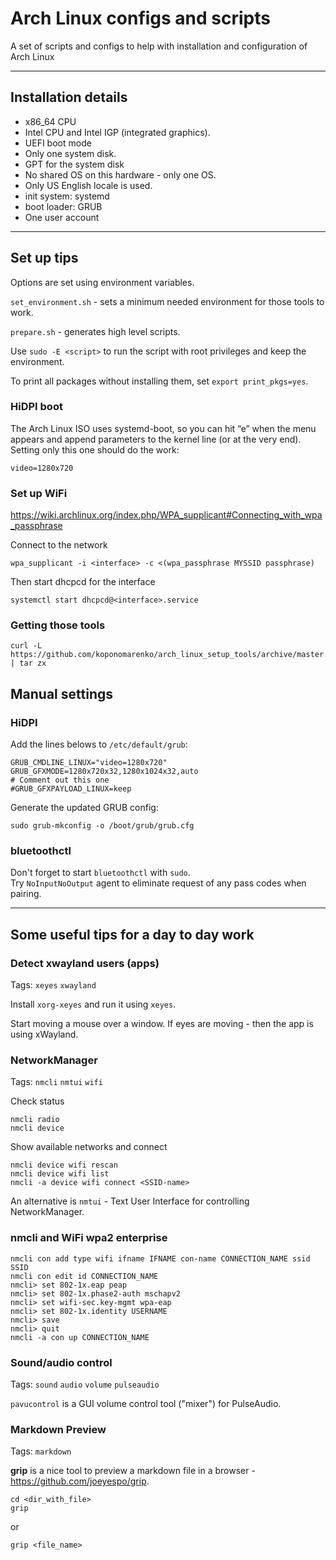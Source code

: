 # Arch Linux configs and scripts

A set of scripts and configs to help with installation and configuration of Arch Linux

---
## Installation details

- x86_64 CPU
- Intel CPU and Intel IGP (integrated graphics).
- UEFI boot mode
- Only one system disk.
- GPT for the system disk
- No shared OS on this hardware - only one OS.
- Only US English locale is used.
- init system: systemd
- boot loader: GRUB
- One user account

---
## Set up tips

Options are set using environment variables.

`set_environment.sh` - sets a minimum needed environment for those tools to work.

`prepare.sh` - generates high level scripts.

Use `sudo -E <script>` to run the script with root privileges and keep the environment.

To print all packages without installing them, set `export print_pkgs=yes`.

### HiDPI boot

The Arch Linux ISO uses systemd-boot, so you can hit “e” when the menu appears and append
parameters to the kernel line (or at the very end). Setting only this one should do the work:

    video=1280x720

### Set up WiFi

https://wiki.archlinux.org/index.php/WPA_supplicant#Connecting_with_wpa_passphrase

Connect to the network

    wpa_supplicant -i <interface> -c <(wpa_passphrase MYSSID passphrase)

Then start dhcpcd for the interface

    systemctl start dhcpcd@<interface>.service

### Getting those tools

    curl -L https://github.com/koponomarenko/arch_linux_setup_tools/archive/master.tar.gz | tar zx

## Manual settings

### HiDPI

Add the lines belows to `/etc/default/grub`:

    GRUB_CMDLINE_LINUX="video=1280x720"
    GRUB_GFXMODE=1280x720x32,1280x1024x32,auto
    # Comment out this one
    #GRUB_GFXPAYLOAD_LINUX=keep

Generate the updated GRUB config:

    sudo grub-mkconfig -o /boot/grub/grub.cfg

### bluetoothctl

Don't forget to start `bluetoothctl` with `sudo`.  
Try `NoInputNoOutput` agent to eliminate request of any pass codes when pairing.

---
## Some useful tips for a day to day work

### Detect xwayland users (apps)

Tags: `xeyes` `xwayland`

Install `xorg-xeyes` and run it using `xeyes`.

Start moving a mouse over a window. If eyes are moving - then the app is using xWayland.


### NetworkManager

Tags: `nmcli` `nmtui` `wifi`

Check status

    nmcli radio
    nmcli device

Show available networks and connect

    nmcli device wifi rescan
    nmcli device wifi list
    nmcli -a device wifi connect <SSID-name>

An alternative is `nmtui` - Text User Interface for controlling NetworkManager.

### nmcli and WiFi wpa2 enterprise

    nmcli con add type wifi ifname IFNAME con-name CONNECTION_NAME ssid SSID
    nmcli con edit id CONNECTION_NAME
    nmcli> set 802-1x.eap peap
    nmcli> set 802-1x.phase2-auth mschapv2
    nmcli> set wifi-sec.key-mgmt wpa-eap
    nmcli> set 802-1x.identity USERNAME
    nmcli> save
    nmcli> quit
    nmcli -a con up CONNECTION_NAME

### Sound/audio control

Tags: `sound` `audio` `volume` `pulseaudio`

`pavucontrol` is a GUI volume control tool ("mixer") for PulseAudio.

### Markdown Preview

Tags: `markdown`

**grip** is a nice tool to preview a markdown file in a browser - 
https://github.com/joeyespo/grip.

    cd <dir_with_file>
    grip

or 

    grip <file_name>

